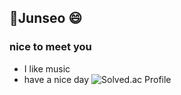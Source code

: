 ## 🌱Junseo 😄
### nice to meet you
- I like music
- have a nice day
![Solved.ac Profile](http://mazassumnida.wtf/api/v2/generate_badge?boj=mabr0ther)

<!--
**hello-earth123/hello-earth123** is a ✨ _special_ ✨ repository because its `README.md` (this file) appears on your GitHub profile.



Here are some ideas to get you started:

- 🔭 I’m currently working on ...
- 🌱 I’m currently learning ...
- 👯 I’m looking to collaborate on ...
- 🤔 I’m looking for help with ...
- 💬 Ask me about ...
- 📫 How to reach me: ...
- 😄 Pronouns: ...
- ⚡ Fun fact: ...
-->
